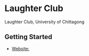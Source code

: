 # Laughter Club

Laughter Club, University of Chittagong

## Getting Started

- [Website: ](https://culaughterclub.web.app/)
